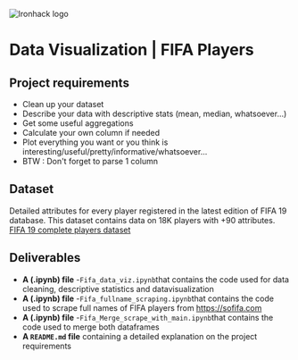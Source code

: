 ![Ironhack logo](https://i.imgur.com/1QgrNNw.png)

# Data Visualization | FIFA Players


## Project requirements
* Clean up your dataset
* Describe your data with descriptive stats (mean, median, whatsoever...)
* Get some useful aggregations
* Calculate your own column if needed
* Plot everything you want or you think is interesting/useful/pretty/informative/whatsoever...
* BTW : Don't forget to parse 1 column

## Dataset
Detailed attributes for every player registered in the latest edition of FIFA 19 database.
This dataset contains data on 18K players  with +90 attributes.
[FIFA 19 complete players dataset](https://www.kaggle.com/karangadiya/fifa19)


## Deliverables

* **A (.ipynb) file** -``Fifa_data_viz.ipynb``that contains the code used for data cleaning, descriptive statistics and datavisualization
* **A (.ipynb) file** -``Fifa_fullname_scraping.ipynb``that contains the code used to scrape full names of FIFA players from https://sofifa.com
* **A (.ipynb) file** -``Fifa_Merge_scrape_with_main.ipynb``that contains the code used to merge both dataframes
* **A ``README.md`` file** containing a detailed explanation on the project requirements
